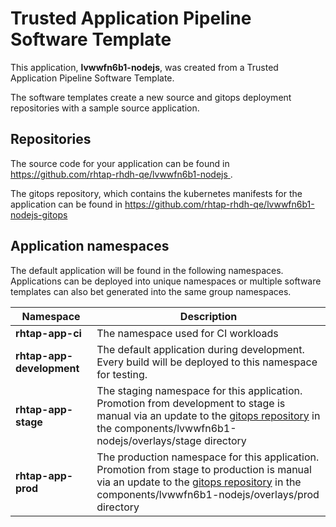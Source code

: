 # Trusted Application Pipeline Software Template

This application, **lvwwfn6b1-nodejs**, was created from a Trusted Application Pipeline Software Template.

The software templates create a new source and gitops deployment repositories with a sample source application. 

## Repositories

The source code for your application can be found in [https://github.com/rhtap-rhdh-qe/lvwwfn6b1-nodejs ](https://github.com/rhtap-rhdh-qe/lvwwfn6b1-nodejs ).
 
The gitops repository, which contains the kubernetes manifests for the application can be found in 
[https://github.com/rhtap-rhdh-qe/lvwwfn6b1-nodejs-gitops ](https://github.com/rhtap-rhdh-qe/lvwwfn6b1-nodejs-gitops ) 

## Application namespaces 

The default application will be found in the following namespaces. Applications can be deployed into unique namespaces or multiple software templates can also bet generated into the same group namespaces.  

|  Namespace   |  Description   |  
| -------- | -------- |
| **rhtap-app-ci** | The namespace used for CI workloads |
| **rhtap-app-development** | The default application during development. Every build will be deployed to this namespace for testing. |
| **rhtap-app-stage** | The staging namespace for this application. Promotion from development to stage is manual via an update to the [gitops repository](https://github.com/rhtap-rhdh-qe/lvwwfn6b1-nodejs-gitops ) in the components/lvwwfn6b1-nodejs/overlays/stage directory |
| **rhtap-app-prod** | The production namespace for this application. Promotion from stage to production is manual via an update to the [gitops repository](https://github.com/rhtap-rhdh-qe/lvwwfn6b1-nodejs-gitops ) in the components/lvwwfn6b1-nodejs/overlays/prod directory |